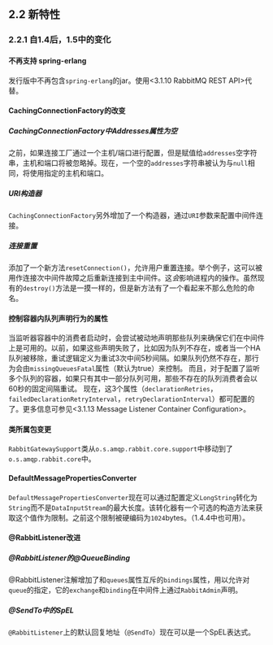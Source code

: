 ## 2.2 新特性

### 2.2.1 自1.4后，1.5中的变化

#### 不再支持 spring-erlang
发行版中不再包含`spring-erlang`的jar。使用<3.1.10 RabbitMQ REST API>代替。

#### CachingConnectionFactory的改变

##### CachingConnectionFactory中Addresses属性为空
之前，如果连接工厂通过一个主机/端口进行配置，但是赋值给`addresses`空字符串，主机和端口将被忽略掉。现在，一个空的`addresses`字符串被认为与`null`相同，将使用指定的主机和端口。

##### URI构造器
`CachingConnectionFactory`另外增加了一个构造器，通过`URI`参数来配置中间件连接。

##### 连接重置
添加了一个新方法`resetConnection()`，允许用户重置连接。举个例子，这可以被用作连接次中间件故障之后重新连接到主中间件。这*会*影响进程内的操作。虽然现有的`destroy()`方法是一摸一样的，但是新方法有了一个看起来不那么危险的命名。

#### 控制容器内队列声明行为的属性
当监听器容器中的消费者启动时，会尝试被动地声明那些队列来确保它们在中间件上是可用的。以前，如果这些声明失败了，比如因为队列不存在，或者当一个HA队列被移除，重试逻辑定义为重试3次中间5秒间隔。如果队列仍然不存在，那行为会由`missingQueuesFatal`属性（默认为true）来控制。
而且，对于配置了监听多个队列的容器，如果只有其中一部分队列可用，那些不存在的队列消费者会以60秒的固定间隔重试。
现在，这3个属性（`declarationRetries`，`failedDeclarationRetryInterval`，`retryDeclarationInterval`）都可配置的了。更多信息可参见<3.1.13 Message Listener Container Configuration>。

#### 类所属包变更
`RabbitGatewaySupport`类从`o.s.amqp.rabbit.core.support`中移动到了`o.s.amqp.rabbit.core`中。

#### DefaultMessagePropertiesConverter
`DefaultMessagePropertiesConverter`现在可以通过配置定义`LongString`转化为`String`而不是`DataInputStream`的最大长度。该转化器有一个可选的构造方法来获取这个值作为限制。之前这个限制被硬编码为`1024`bytes。（1.4.4中也可用）。

#### @RabbitListener改进

##### @RabbitListener的@QueueBinding
@RabbitListener注解增加了和`queues`属性互斥的`bindings`属性，用以允许对`queue`的指定，它的`exchange`和`binding`在中间件上通过`RabbitAdmin`声明。

##### @SendTo中的SpEL
`@RabbitListener`上的默认回复地址（`@SendTo`）现在可以是一个SpEL表达式。


